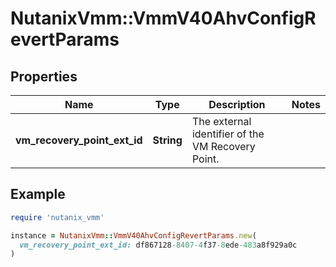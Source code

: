 # NutanixVmm::VmmV40AhvConfigRevertParams

## Properties

| Name | Type | Description | Notes |
| ---- | ---- | ----------- | ----- |
| **vm_recovery_point_ext_id** | **String** | The external identifier of the VM Recovery Point. |  |

## Example

```ruby
require 'nutanix_vmm'

instance = NutanixVmm::VmmV40AhvConfigRevertParams.new(
  vm_recovery_point_ext_id: df867128-8407-4f37-8ede-483a8f929a0c
)
```

